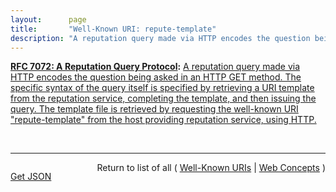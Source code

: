 ```yaml
---
layout:      page
title:       "Well-Known URI: repute-template"
description: "A reputation query made via HTTP encodes the question being asked in an HTTP GET method.  The specific syntax of the query itself is specified by retrieving a URI template from the reputation service, completing the template, and then issuing the query. The template file is retrieved by requesting the well-known URI \"repute-template\" from the host providing reputation service, using HTTP."
---
```


**[RFC 7072: A Reputation Query Protocol](/specs/IETF/RFC/7072 "This document defines a mechanism to conduct queries for reputation information over the HyperText Transfer Protocol (HTTP) using JavaScript Object Notation (JSON) as the payload meta-format."):** [A reputation query made via HTTP encodes the question being asked in an HTTP GET method.  The specific syntax of the query itself is specified by retrieving a URI template from the reputation service, completing the template, and then issuing the query. The template file is retrieved by requesting the well-known URI "repute-template" from the host providing reputation service, using HTTP.](http://tools.ietf.org/html/rfc7072#section-3 "Read documentation for Well-Known URI &#34;repute-template&#34;")

<br/>
<hr/>

<p style="float : left"><a href="repute-template.json" title="Get JSON representing this particular Web Concept">Get JSON</a></p>
<p style="text-align: right">Return to list of all ( <a href="../well-known-uris">Well-Known URIs</a> | <a href="../">Web Concepts</a> )</p>
